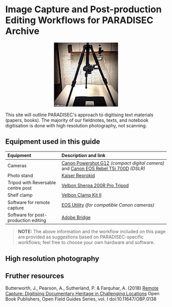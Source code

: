 # Image Capture and Post-production Editing Workflows for PARADISEC Archive

<p align="center">
  <img width="200" src="images/tripod.GIF">
</p>

This site will outline PARADISEC's approach to digitising text materials (papers, books). The majority of our fieldnotes, texts, and notebook digitisation is done with high resolution photography, not scanning. 

## Equipment used in this guide

| Equipment | Description and link |
| :----- | :----- |
| Cameras | [Canon Powershot G12](https://id.canon/en/support/6200087900/1?model=4342B) *(compact digital camera)* and [Canon EOS Rebel T5i 700D](https://www.canon.ie/for_home/product_finder/cameras/digital_slr/eos_700d/specification.html) *(DSLR)* |
| Photo stand | [Kaiser Reprokid](http://www.kaiser-fototechnik.de/en/produkte/2_1_produktanzeige.asp?nr=5360) | 
| Tripod with Reversable centre post | [Velbon Sherpa 200R Pro Tripod](https://velbon.net/product/sherpa/sherpa-200r.html) |
| Shelf clamp | [Velbon Clamp Kit II](https://velbon.net/product/accessories/clampk.html) |
| Software for remote capture | [EOS Utility](https://www.canon.com.au/cameras/eos-700d/support) *(for compatible Canon cameras)* |
| Software for post-production editing | [Adobe Bridge](https://www.adobe.com/au/products/bridge.html) |

> **NOTE:** The above information and the workflow included on this page are provided as suggestions based on PARADISEC-specific workflows; feel free to choose your own hardware and software. 


## High resolution photography

## Fruther resources
Butterworth, J., Pearson, A., Sutherland, P. & Farquhar, A. (2018) [Remote Capture: Digitising Documentary Heritage in Challenging Locations](https://www.openbookpublishers.com/product/747) Open Book Publishers, Open Field Guides Series, vol. I doi:10.11647/OBP.0138
